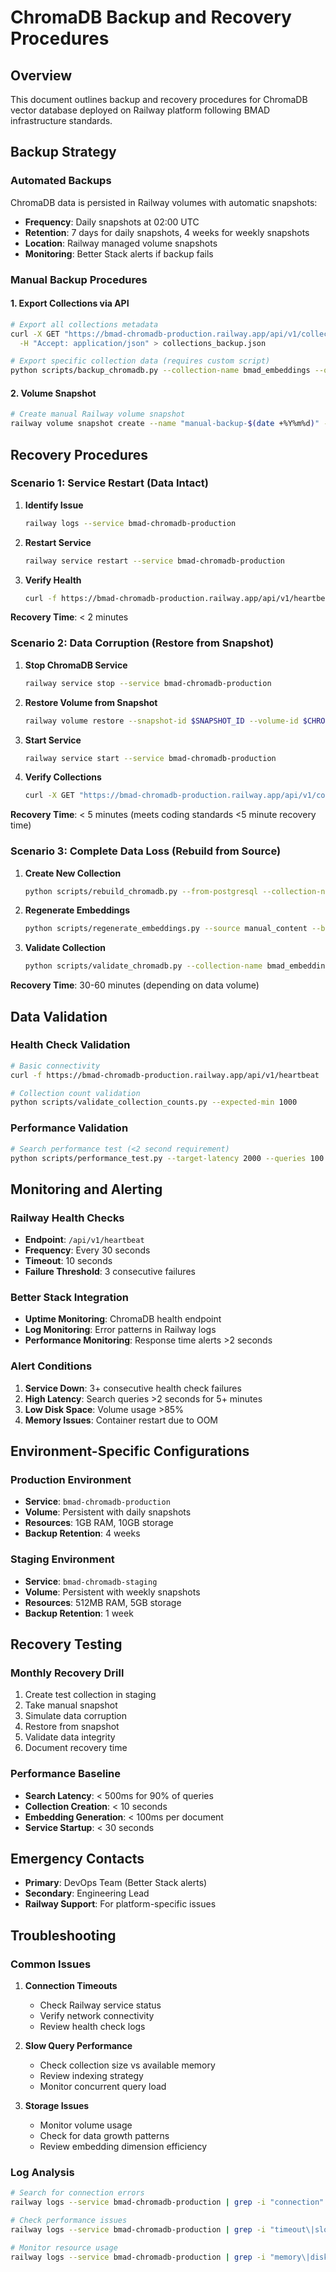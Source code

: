 # ChromaDB Backup and Recovery Procedures

## Overview

This document outlines backup and recovery procedures for ChromaDB vector database deployed on Railway platform following BMAD infrastructure standards.

## Backup Strategy

### Automated Backups

ChromaDB data is persisted in Railway volumes with automatic snapshots:

- **Frequency**: Daily snapshots at 02:00 UTC
- **Retention**: 7 days for daily snapshots, 4 weeks for weekly snapshots
- **Location**: Railway managed volume snapshots
- **Monitoring**: Better Stack alerts if backup fails

### Manual Backup Procedures

#### 1. Export Collections via API

```bash
# Export all collections metadata
curl -X GET "https://bmad-chromadb-production.railway.app/api/v1/collections" \
  -H "Accept: application/json" > collections_backup.json

# Export specific collection data (requires custom script)
python scripts/backup_chromadb.py --collection-name bmad_embeddings --output-file embeddings_backup.json
```

#### 2. Volume Snapshot

```bash
# Create manual Railway volume snapshot
railway volume snapshot create --name "manual-backup-$(date +%Y%m%d)" --volume-id $CHROMA_VOLUME_ID
```

## Recovery Procedures

### Scenario 1: Service Restart (Data Intact)

1. **Identify Issue**
   ```bash
   railway logs --service bmad-chromadb-production
   ```

2. **Restart Service**
   ```bash
   railway service restart --service bmad-chromadb-production
   ```

3. **Verify Health**
   ```bash
   curl -f https://bmad-chromadb-production.railway.app/api/v1/heartbeat
   ```

**Recovery Time**: < 2 minutes

### Scenario 2: Data Corruption (Restore from Snapshot)

1. **Stop ChromaDB Service**
   ```bash
   railway service stop --service bmad-chromadb-production
   ```

2. **Restore Volume from Snapshot**
   ```bash
   railway volume restore --snapshot-id $SNAPSHOT_ID --volume-id $CHROMA_VOLUME_ID
   ```

3. **Start Service**
   ```bash
   railway service start --service bmad-chromadb-production
   ```

4. **Verify Collections**
   ```bash
   curl -X GET "https://bmad-chromadb-production.railway.app/api/v1/collections"
   ```

**Recovery Time**: < 5 minutes (meets coding standards <5 minute recovery time)

### Scenario 3: Complete Data Loss (Rebuild from Source)

1. **Create New Collection**
   ```bash
   python scripts/rebuild_chromadb.py --from-postgresql --collection-name bmad_embeddings
   ```

2. **Regenerate Embeddings**
   ```bash
   python scripts/regenerate_embeddings.py --source manual_content --batch-size 32
   ```

3. **Validate Collection**
   ```bash
   python scripts/validate_chromadb.py --collection-name bmad_embeddings
   ```

**Recovery Time**: 30-60 minutes (depending on data volume)

## Data Validation

### Health Check Validation

```bash
# Basic connectivity
curl -f https://bmad-chromadb-production.railway.app/api/v1/heartbeat

# Collection count validation
python scripts/validate_collection_counts.py --expected-min 1000
```

### Performance Validation

```bash
# Search performance test (<2 second requirement)
python scripts/performance_test.py --target-latency 2000 --queries 100
```

## Monitoring and Alerting

### Railway Health Checks

- **Endpoint**: `/api/v1/heartbeat`
- **Frequency**: Every 30 seconds
- **Timeout**: 10 seconds
- **Failure Threshold**: 3 consecutive failures

### Better Stack Integration

- **Uptime Monitoring**: ChromaDB health endpoint
- **Log Monitoring**: Error patterns in Railway logs
- **Performance Monitoring**: Response time alerts >2 seconds

### Alert Conditions

1. **Service Down**: 3+ consecutive health check failures
2. **High Latency**: Search queries >2 seconds for 5+ minutes
3. **Low Disk Space**: Volume usage >85%
4. **Memory Issues**: Container restart due to OOM

## Environment-Specific Configurations

### Production Environment

- **Service**: `bmad-chromadb-production`
- **Volume**: Persistent with daily snapshots
- **Resources**: 1GB RAM, 10GB storage
- **Backup Retention**: 4 weeks

### Staging Environment

- **Service**: `bmad-chromadb-staging`
- **Volume**: Persistent with weekly snapshots
- **Resources**: 512MB RAM, 5GB storage
- **Backup Retention**: 1 week

## Recovery Testing

### Monthly Recovery Drill

1. Create test collection in staging
2. Take manual snapshot
3. Simulate data corruption
4. Restore from snapshot
5. Validate data integrity
6. Document recovery time

### Performance Baseline

- **Search Latency**: < 500ms for 90% of queries
- **Collection Creation**: < 10 seconds
- **Embedding Generation**: < 100ms per document
- **Service Startup**: < 30 seconds

## Emergency Contacts

- **Primary**: DevOps Team (Better Stack alerts)
- **Secondary**: Engineering Lead
- **Railway Support**: For platform-specific issues

## Troubleshooting

### Common Issues

1. **Connection Timeouts**
   - Check Railway service status
   - Verify network connectivity
   - Review health check logs

2. **Slow Query Performance**
   - Check collection size vs available memory
   - Review indexing strategy
   - Monitor concurrent query load

3. **Storage Issues**
   - Monitor volume usage
   - Check for data growth patterns
   - Review embedding dimension efficiency

### Log Analysis

```bash
# Search for connection errors
railway logs --service bmad-chromadb-production | grep -i "connection"

# Check performance issues
railway logs --service bmad-chromadb-production | grep -i "timeout\|slow"

# Monitor resource usage
railway logs --service bmad-chromadb-production | grep -i "memory\|disk"
```
